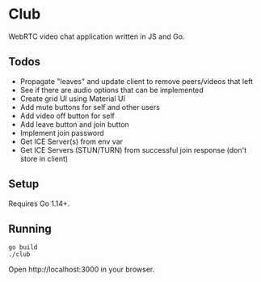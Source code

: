 # Club

WebRTC video chat application written in JS and Go.

## Todos

* Propagate "leaves" and update client to remove peers/videos that left
* See if there are audio options that can be implemented
* Create grid UI using Material UI
* Add mute buttons for self and other users
* Add video off button for self
* Add leave button and join button
* Implement join password
* Get ICE Server(s) from env var
* Get ICE Servers (STUN/TURN) from successful join response (don't store in client)

## Setup

Requires Go 1.14+.

## Running

```
go build
./club
```

Open http://localhost:3000 in your browser.

